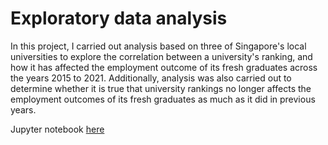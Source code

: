 # Exploratory data analysis

In this project, I carried out analysis based on three of Singapore's local universities to explore the correlation between a university's ranking, and how it has affected the employment outcome of its fresh graduates across the years 2015 to 2021. Additionally, analysis was also carried out to determine whether it is true that university rankings no longer affects the employment outcomes of its fresh graduates as much as it did in previous years.

Jupyter notebook [here](https://github.com/jxne00/uni-rank-analysis/blob/main/Exploring%20the%20correlation%20between%20university%20ranking%20and%20employment%20outcome.ipynb)
